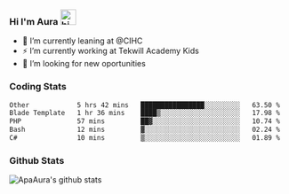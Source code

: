 ### Hi I'm Aura <img src="https://user-images.githubusercontent.com/1303154/88677602-1635ba80-d120-11ea-84d8-d263ba5fc3c0.gif" width="28px" alt="hi">

- 🔭 I’m currently leaning at @CIHC
- ⚡ I’m currently working at Tekwill Academy Kids
- 🤔 I’m looking for new oportunities


### Coding Stats

<!--START_SECTION:waka-->

```txt
Other            5 hrs 42 mins   ████████████████░░░░░░░░░   63.50 %
Blade Template   1 hr 36 mins    ████▒░░░░░░░░░░░░░░░░░░░░   17.98 %
PHP              57 mins         ██▓░░░░░░░░░░░░░░░░░░░░░░   10.74 %
Bash             12 mins         ▓░░░░░░░░░░░░░░░░░░░░░░░░   02.24 %
C#               10 mins         ▒░░░░░░░░░░░░░░░░░░░░░░░░   01.89 %
```

<!--END_SECTION:waka-->

### Github Stats

![ApaAura's github stats](https://github-readme-stats.vercel.app/api?username=ApaAura&count_private=true&theme=tokyonight&hide=contribs,prs)
